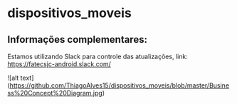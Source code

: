 # dispositivos_moveis

## Informações complementares:

Estamos utilizando Slack para controle das atualizações, link:
https://fatecsjc-android.slack.com/

![alt text] (https://github.com/ThiagoAlves15/dispositivos_moveis/blob/master/Business%20Concept%20Diagram.jpg)

